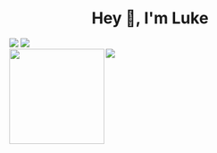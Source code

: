 <h1 align="center">Hey 👋, I'm Luke</h1>

<img src="https://komarev.com/ghpvc/?username=luke-rucker&label=Profile%20views&color=0e75b6&style=flat"/>

<img src="https://github-profile-trophy.vercel.app/?username=luke-rucker&theme=nord&margin-w=15&margin-h=15&column=7"/>

<div>
  <img align="left" height="170" src="https://github-readme-stats.vercel.app/api?username=luke-rucker&count_private=true&include_all_commits=true&theme=cobalt"/>
  <img src="https://github-readme-stats.vercel.app/api/top-langs/?username=luke-rucker&layout=compact&theme=cobalt&langs_count=10" />
</div>

